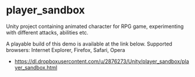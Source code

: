 # player_sandbox
Unity project containing animated character for RPG game, experimenting with different attacks, abilities etc.

A playable build of this demo is available at the link below. Supported browsers: Internet Explorer, Firefox, Safari, Opera
- https://dl.dropboxusercontent.com/u/2876273/Unity/player_sandbox/player_sandbox.html
